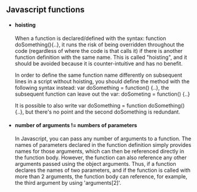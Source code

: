 Javascript functions
--
<ul>
<li><h4>hoisting</h4></li>

When a function is declared/defined with the syntax: function doSomething(){..},
it runs the risk of being overridden throughout the code (regardless of where the code is that calls
it) if there is another function definition with the same name. This is called "hoisting", and it should
be avoided because it is counter-intuitive and has no benefit.


In order to define the same function name differently on subsequent lines in a script without hoisting, you should
define the method with the following syntax instead: var doSomething = function() {..}, the
subsequent function can leave out the var: doSometing = function() {..}


It is possible to also write var doSomething = function doSomething() {..}, but there's no point
and the second doSomething is redundant.

<li><h4>number of arguments != numbers of parameters</h4></li>

In Javascript, you can pass any number of arguments to a function. The names of parameters declared in the function definition simply provides names for those arguments, which can then be referenced directly in the function body. However, the function can also reference any other arguments passed using the object arguments. Thus, if a function declares the names of two parameters, and if the function is called with more than 2 arguments, the function body can reference, for example, the third argument by using 'arguments[2]'.
